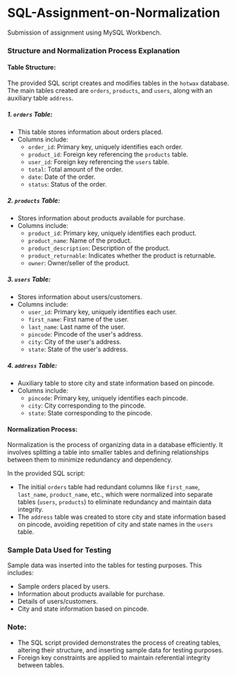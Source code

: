 # SQL-Assignment-on-Normalization
Submission of assignment using MySQL Workbench.


### Structure and Normalization Process Explanation

#### Table Structure:

The provided SQL script creates and modifies tables in the `hotwax` database. The main tables created are `orders`, `products`, and `users`, along with an auxiliary table `address`.

##### 1. `orders` Table:
- This table stores information about orders placed.
- Columns include:
  - `order_id`: Primary key, uniquely identifies each order.
  - `product_id`: Foreign key referencing the `products` table.
  - `user_id`: Foreign key referencing the `users` table.
  - `total`: Total amount of the order.
  - `date`: Date of the order.
  - `status`: Status of the order.

##### 2. `products` Table:
- Stores information about products available for purchase.
- Columns include:
  - `product_id`: Primary key, uniquely identifies each product.
  - `product_name`: Name of the product.
  - `product_description`: Description of the product.
  - `product_returnable`: Indicates whether the product is returnable.
  - `owner`: Owner/seller of the product.

##### 3. `users` Table:
- Stores information about users/customers.
- Columns include:
  - `user_id`: Primary key, uniquely identifies each user.
  - `first_name`: First name of the user.
  - `last_name`: Last name of the user.
  - `pincode`: Pincode of the user's address.
  - `city`: City of the user's address.
  - `state`: State of the user's address.

##### 4. `address` Table:
- Auxiliary table to store city and state information based on pincode.
- Columns include:
  - `pincode`: Primary key, uniquely identifies each pincode.
  - `city`: City corresponding to the pincode.
  - `state`: State corresponding to the pincode.

#### Normalization Process:

Normalization is the process of organizing data in a database efficiently. It involves splitting a table into smaller tables and defining relationships between them to minimize redundancy and dependency.

In the provided SQL script:
- The initial `orders` table had redundant columns like `first_name`, `last_name`, `product_name`, etc., which were normalized into separate tables (`users`, `products`) to eliminate redundancy and maintain data integrity.
- The `address` table was created to store city and state information based on pincode, avoiding repetition of city and state names in the `users` table.

### Sample Data Used for Testing

Sample data was inserted into the tables for testing purposes. This includes:
- Sample orders placed by users.
- Information about products available for purchase.
- Details of users/customers.
- City and state information based on pincode.

### Note:

- The SQL script provided demonstrates the process of creating tables, altering their structure, and inserting sample data for testing purposes.
- Foreign key constraints are applied to maintain referential integrity between tables.

